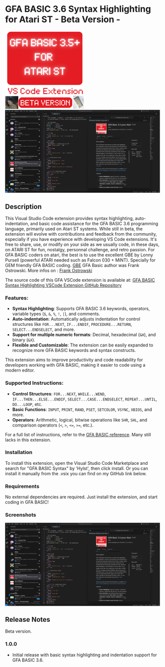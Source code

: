 # GFA BASIC 3.6 Syntax Highlighting for Atari ST - Beta Version -
![GFA BASIC Syntax Highlighting Icon](images/GFA_BASIC_3_FOR_ATARI_DEV_VSCODE_EXT_ICO.png)
![GFA BASIC Syntax Highlighting Screenshot](images/GFA_BASIC_3_FOR_ATARI_DEV_VSCODE_EXT_SCREENSHOT.jpg)

## Description
This Visual Studio Code extension provides syntax highlighting, auto-indentation, and basic code assistance for the GFA BASIC 3.6 programming language, primarily used on Atari ST systems. While still in beta, the extension will evolve with contributions and feedback from the community, especially if you have experience with developing VS Code extensions. It's free to share, use, or modify on your side as we usually code, in these days, on ATARI ST for fun, nostalgy, personnal challenge, and retro passion.
For GFA BASIC coders on atari, the best is to use the excellent GBE by Lonny Pursell (powerful ATARI needed such as Falcon 030 + MiNT). Specially for GEM friendly GFA BASIC coding. [GBE](https://gfabasic.net/htm/gbe_faq.htm)
GFA Basic author was Frank Ostrowski. More infos on :  [Frank Ostrowski](https://gfabasic.net/htm/gfa_fo.htm)

The source code of this GFA VSCode extension is available at:
[GFA BASIC Syntax Highlighting VSCode Extension GitHub Repository](https://github.com/Hylst/Gfa_basic_3_Vscode_Ext/tree/main/hylst.gfa-basic-syntax-1.0.0)

### Features:
- **Syntax Highlighting**: Supports GFA BASIC 3.6 keywords, operators, variable types (`$`, `&`, `%`, `!`, `|`), and comments.
- **Auto-indentation**: Automatically adjusts indentation for control structures like `FOR...NEXT`, `IF...ENDIF`, `PROCEDURE...RETURN`, `SELECT...ENDSELECT`, and more.
- **Support for multiple numeric formats**: Decimal, hexadecimal (`&H`), and binary (`&X`).
- **Flexible and Customizable**: The extension can be easily expanded to recognize more GFA BASIC keywords and syntax constructs.

This extension aims to improve productivity and code readability for developers working with GFA BASIC, making it easier to code using a modern editor.

### Supported Instructions:
- **Control Structures**: `FOR...NEXT`, `WHILE...WEND`, `IF...THEN...ELSE...ENDIF`, `SELECT...CASE...ENDSELECT`, `REPEAT...UNTIL`, `DO...LOOP`, etc.
- **Basic Functions**: `INPUT`, `PRINT`, `RAND`, `PSET`, `SETCOLOR`, `VSYNC`, `XBIOS`, and more.
- **Operators**: Arithmetic, logical, bitwise operations like `SHR`, `SHL`, and comparison operators (`<`, `>`, `<=`, `>=`, etc.).

For a full list of instructions, refer to the [GFA BASIC reference](https://gfabasic.net/stg/gfabasic.htm). Many still lacks in this extension.

### Installation
To install this extension, open the Visual Studio Code Marketplace and search for "GFA BASIC Syntax" by 'Hylst', then click install. Or you can install it manually from the .vsix you can find on my GitHub link below. 

### Requirements
No external dependencies are required. Just install the extension, and start coding in GFA BASIC!

### Screenshots
![Syntax Highlighting](images/GFA_BASIC_3_FOR_ATARI_DEV_VSCODE_EXT_SCREENSHOT.jpg)

## Release Notes
Beta version.

### 1.0.0
- Initial release with basic syntax highlighting and indentation support for GFA BASIC 3.6.
